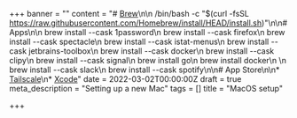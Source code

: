 +++
banner = ""
content = "# [Brew](https://brew.sh/)\n\n    /bin/bash -c \"$(curl -fsSL https://raw.githubusercontent.com/Homebrew/install/HEAD/install.sh)\"\n\n# Apps\n\n    brew install --cask 1password\n    brew install --cask firefox\n    brew install --cask spectacle\n    brew install --cask istat-menus\n    brew install --cask jetbrains-toolbox\n    brew install --cask docker\n    brew install --cask clipy\n    brew install --cask signal\n    brew install go\n    brew install docker\n    \n    brew install --cask slack\n    brew install --cask spotify\n\n# App Store\n\n* [Tailscale](https://apps.apple.com/gb/app/tailscale/id1475387142?mt=12)\n* [Xcode](https://apps.apple.com/gb/app/xcode/id497799835?mt=12)"
date = 2022-03-02T00:00:00Z
draft = true
meta_description = "Setting up a new Mac"
tags = []
title = "MacOS setup"

+++

